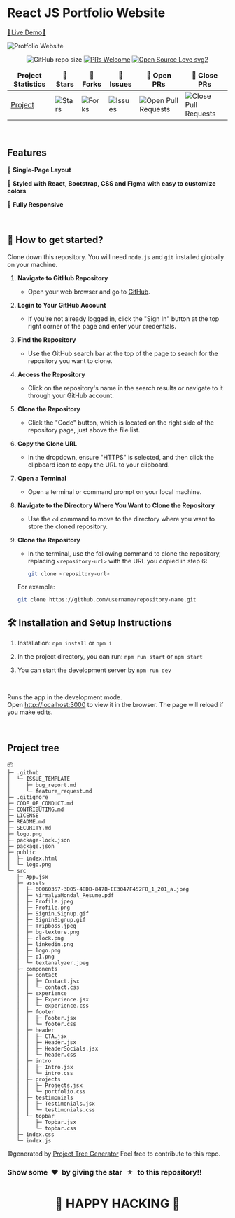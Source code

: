 # React JS Portfolio Website

[🔗Live Demo🔗](https://nirmalyamondal.vercel.app/)

![Protfolio Website](src/assets/60060357-3D05-48DB-847B-EE3047F452F8_1_201_a.jpeg)

<div align="center">

![GitHub repo size](https://img.shields.io/github/repo-size/nirmalyax/React-folio?color=yellow) [![PRs Welcome](https://img.shields.io/badge/PRs-welcome-brightgreen.svg?style=flat-square)](http://makeapullrequest.com) [![Open Source Love svg2](https://badges.frapsoft.com/os/v2/open-source.svg?v=103)](https://github.com/ellerbrock/open-source-badges/)

</div>

<table align="center">
    <thead align="center">
        <tr border: 1px;>
            <td><b>Project Statistics</td>
            <td><b>🌟 Stars</b></td>
            <td><b>🍴 Forks</b></td>
            <td><b>🐛 Issues</b></td>
            <td><b>🔔 Open PRs</b></td>
            <td><b>🔕 Close PRs</b></td>
        </tr>
     </thead>
    <tbody>
         <tr>
            <td><a href="https://github.com/nirmalyax/React-folio"</a>Project</td>
            <td><img alt="Stars" src="https://img.shields.io/github/stars/nirmalyax/React-folio?style=flat&logo=github"/></td>
             <td><img alt="Forks" src="https://img.shields.io/github/forks/nirmalyax/React-folio?style=flat&logo=github"/></td>
            <td><img alt="Issues" src="https://img.shields.io/github/issues/nirmalyax/React-folio?style=flat&logo=github"/></td>
            <td><img alt="Open Pull Requests" src="https://img.shields.io/github/issues-pr/nirmalyax/React-folio?style=flat&logo=github"/></td>
           <td><img alt="Close Pull Requests" src="https://img.shields.io/github/issues-pr-closed/nirmalyax/React-folio?style=flat&color=critical&logo=github"/></td>
        </tr>
    </tbody>
</table>

<br/>

## Features

**📖 Single-Page Layout**

**🎨 Styled with React, Bootstrap, CSS and Figma with easy to customize colors**

**📱 Fully Responsive**

<br />

## 🚀 How to get started?

Clone down this repository. You will need `node.js` and `git` installed globally on your machine.

1. **Navigate to GitHub Repository**

   - Open your web browser and go to [GitHub](https://github.com).

2. **Login to Your GitHub Account**

   - If you're not already logged in, click the "Sign In" button at the top right corner of the page and enter your credentials.

3. **Find the Repository**

   - Use the GitHub search bar at the top of the page to search for the repository you want to clone.

4. **Access the Repository**

   - Click on the repository's name in the search results or navigate to it through your GitHub account.

5. **Clone the Repository**

   - Click the "Code" button, which is located on the right side of the repository page, just above the file list.

6. **Copy the Clone URL**

   - In the dropdown, ensure "HTTPS" is selected, and then click the clipboard icon to copy the URL to your clipboard.

7. **Open a Terminal**

   - Open a terminal or command prompt on your local machine.

8. **Navigate to the Directory Where You Want to Clone the Repository**

   - Use the `cd` command to move to the directory where you want to store the cloned repository.

9. **Clone the Repository**

   - In the terminal, use the following command to clone the repository, replacing `<repository-url>` with the URL you copied in step 6:

     ```bash
     git clone <repository-url>
     ```

   For example:

   ```bash
   git clone https://github.com/username/repository-name.git
   ```

## 🛠 Installation and Setup Instructions

1. Installation: `npm install` or `npm i`

2. In the project directory, you can run: `npm run start` or `npm start`

3. You can start the development server by `npm run dev`

   <br/>

Runs the app in the development mode.\
Open [http://localhost:3000](http://localhost:3000) to view it in the browser.
The page will reload if you make edits.

<br />

## Project tree
```
📦 
├─ .github
│  └─ ISSUE_TEMPLATE
│     ├─ bug_report.md
│     └─ feature_request.md
├─ .gitignore
├─ CODE_OF_CONDUCT.md
├─ CONTRIBUTING.md
├─ LICENSE
├─ README.md
├─ SECURITY.md
├─ logo.png
├─ package-lock.json
├─ package.json
├─ public
│  ├─ index.html
│  └─ logo.png
└─ src
   ├─ App.jsx
   ├─ assets
   │  ├─ 60060357-3D05-48DB-847B-EE3047F452F8_1_201_a.jpeg
   │  ├─ NirmalyaMondal_Resume.pdf
   │  ├─ Profile.jpeg
   │  ├─ Profile.png
   │  ├─ Signin.Signup.gif
   │  ├─ SigninSignup.gif
   │  ├─ Tripboss.jpeg
   │  ├─ bg-texture.png
   │  ├─ clock.png
   │  ├─ linkedin.png
   │  ├─ logo.png
   │  ├─ p1.png
   │  └─ textanalyzer.jpeg
   ├─ components
   │  ├─ contact
   │  │  ├─ Contact.jsx
   │  │  └─ contact.css
   │  ├─ experience
   │  │  ├─ Experience.jsx
   │  │  └─ experience.css
   │  ├─ footer
   │  │  ├─ Footer.jsx
   │  │  └─ footer.css
   │  ├─ header
   │  │  ├─ CTA.jsx
   │  │  ├─ Header.jsx
   │  │  ├─ HeaderSocials.jsx
   │  │  └─ header.css
   │  ├─ intro
   │  │  ├─ Intro.jsx
   │  │  └─ intro.css
   │  ├─ projects
   │  │  ├─ Projects.jsx
   │  │  └─ portfolio.css
   │  ├─ testimonials
   │  │  ├─ Testimonials.jsx
   │  │  └─ testimonials.css
   │  └─ topbar
   │     ├─ Topbar.jsx
   │     └─ topbar.css
   ├─ index.css
   └─ index.js
```
©generated by [Project Tree Generator](https://woochanleee.github.io/project-tree-generator)
Feel free to contribute to this repo.

### Show some&nbsp; ❤️ &nbsp;by giving the star &nbsp; ⭐️ &nbsp; to this repository!!

<h1 align=center> 🧠 HAPPY  HACKING 🧠 </h1>
